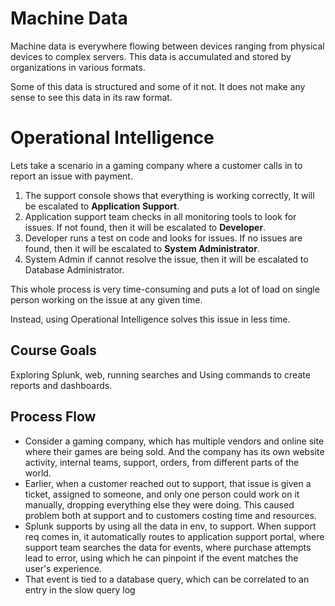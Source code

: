 # Machine Data

Machine data is everywhere flowing between devices ranging from physical devices to complex servers. This data is accumulated and stored by organizations in various formats.

Some of this data is structured and some of it not. It does not make any sense to see this data in its  raw format.

# Operational Intelligence

Lets take a scenario in a gaming company where a customer calls in to report an issue with payment.

1. The support console shows that everything is working correctly, It will be escalated to **Application Support**.
2. Application support team checks in all monitoring tools to look for issues. If not found, then it will be escalated to **Developer**.
3. Developer runs a test on code and looks for issues. If no issues are found, then it will be escalated to **System Administrator**.
4. System Admin if cannot resolve the issue, then it will be escalated to Database Administrator.

This whole process is very time-consuming and puts a lot of load on single person working on the issue at any given time.

Instead, using Operational Intelligence solves this issue in less time.

## Course Goals

Exploring Splunk, web, running searches and Using commands to create reports and dashboards.

## Process Flow

- Consider a gaming company, which has multiple vendors and online site where their games are being sold. And the company has its own website activity, internal teams, support, orders, from different parts of the world.
- Earlier, when a customer reached out to support, that issue is given a ticket, assigned to someone, and only one person could work on it manually, dropping everything else they were doing. This caused problem both at support and to customers costing time and resources.
- Splunk supports by using all the data in env, to support. When support req comes in, it automatically  routes to application support portal, where support team searches the data for events, where purchase attempts lead to error, using which he can pinpoint if the event matches the user's experience.
- That event is tied to a database query, which can be correlated to an entry in the slow query log